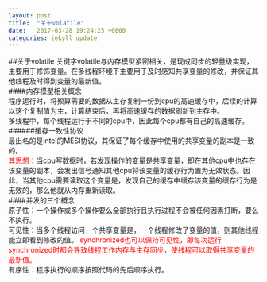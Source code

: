```yaml
---
layout: post
title:  "关于volatile"
date:   2017-03-28 19:24:25 +0800
categories: jekyll update
---
```

##关于volatile
关键字volatile与内存模型紧密相关，是现成同步的轻量级实现，主要用于修饰变量。在多线程环境下主要用于及时感知共享变量的修改，并保证其他线程及时得到变量的最新值。  
####内存模型相关概念  
程序运行时，将预算需要的数据从主存复制一份到cpu的高速缓存中，后续的计算以这个复制值为主，计算结束后，再将高速缓存的数据刷新到主存中。  
多线程中，每个线程运行于不同的cpu中，因此每个cpu都有自己的高速缓存。  
######缓存一致性协议   
最出名的是intel的MESI协议，其保证了每个缓存中使用的共享变量的副本是一致的。  
<font  color="red">其思想：</font>当cpu写数据时，若发现操作的变量是共享变量，即在其他cpu中也存在该变量的副本，会发出信号通知其他cpu将该变量的缓存行为置为无效状态。因此，当其他cpu需要读取这个变量是，发现自己的缓存中缓存该变量的缓存行为是无效的，那么他就从内存重新读取。  
####并发的三个概念  
原子性：一个操作或多个操作要么全部执行且执行过程不会被任何因素打断，要么不执行。  
可见性：当多个线程访问一个共享变量是，一个线程修改了变量的值，则其他线程能立即看到修改的值。  <font  color="red">synchronized也可以保持可见性，即每次运行synchronized时都会导致线程工作内存与主存同步，使线程可以取得共享变量的最新值。</font>  
有序性：程序执行的顺序按照代码的先后顺序执行。  
